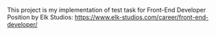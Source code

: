 This project is my implementation of test task for Front-End Developer Position by Elk Studios:
https://www.elk-studios.com/career/front-end-developer/
